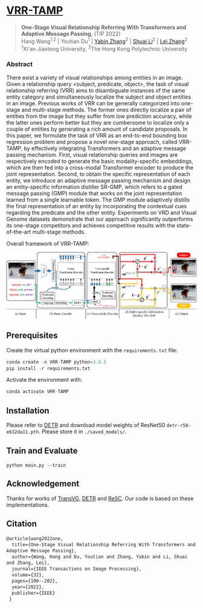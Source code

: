 # [VRR-TAMP](https://ieeexplore.ieee.org/stamp/stamp.jsp?tp=&arnumber=9976944)

> **One-Stage Visual Relationship Referring With Transformers and Adaptive Message Passing**, (TIP 2022)<br>
> Hang Wang<sup>1,2</sup> |
> Youtian Du<sup>1</sup> |
[Yabin Zhang](https://ybzh.github.io/)<sup>2</sup> |
[Shuai Li](https://scholar.google.com/citations?user=Bd73ldQAAAAJ&hl=zh-TW)<sup>2</sup> |
[Lei Zhang](https://www4.comp.polyu.edu.hk/~cslzhang/)<sup>2</sup> <br>
<sup>1</sup>Xi'an Jiaotong University, <sup>2</sup>The Hong Kong Polytechnic University<br>

### Abstract
There exist a variety of visual relationships among entities in an image. Given a relationship query <subject, predicate, object>, the task of visual relationship referring (VRR) aims to disambiguate instances of the same entity category and simultaneously localize the subject and object entities in an image. Previous works of VRR can be generally categorized into one-stage and multi-stage methods. The former ones directly localize a pair of entities from the image but they suffer from low prediction accuracy, while the latter ones perform better but they are cumbersome to localize only a couple of entities by generating a rich amount of candidate proposals. In this paper, we formulate the task of VRR as an end-to-end bounding box regression problem and propose a novel one-stage approach, called VRR-TAMP, by effectively integrating Transformers and an adaptive message passing mechanism. First, visual relationship queries and images are respectively encoded to generate the basic modality-specific embeddings, which are then fed into a cross-modal Transformer encoder to produce the joint representation. Second, to obtain the specific representation of each entity, we introduce an adaptive message passing mechanism and design an entity-specific information distiller SR-GMP, which refers to a gated message passing (GMP) module that works on the joint representation learned from a single learnable token. The GMP module adaptively distills the final representation of an entity by incorporating the contextual cues regarding the predicate and the other entity. Experiments on VRD and Visual Genome datasets demonstrate that our approach significantly outperforms its one-stage competitors and achieves competitive results with the state-of-the-art multi-stage methods.

Overall framework of VRR-TAMP:

![Framework](Framework.png)

## Prerequisites

Create the virtual python environment with the ```requirements.txt``` file:

```python
conda create -n VRR-TAMP python=3.6.5
pip install -r requirements.txt
```

Activate the environment with:

```python
conda activate VRR-TAMP
```

## Installation

Please refer to [DETR](https://github.com/facebookresearch/detr) and download model weights of ResNet50 `detr-r50-e632da11.pth`. Please store it in `./saved_models/`.

## Train and Evaluate

```
python main.py --train
```

## Acknowledgement

Thanks for works of [TransVG](https://github.com/nku-shengzheliu/Pytorch-TransVG), [DETR](https://github.com/facebookresearch/detr) and [ReSC](https://github.com/zyang-ur/ReSC). Our code is based on these implementations.


## Citation 
```
@article{wang2022one,
  title={One-Stage Visual Relationship Referring With Transformers and Adaptive Message Passing},
  author={Wang, Hang and Du, Youtian and Zhang, Yabin and Li, Shuai and Zhang, Lei},
  journal={IEEE Transactions on Image Processing},
  volume={32},
  pages={190--202},
  year={2022},
  publisher={IEEE}
 }
```


